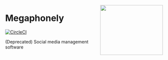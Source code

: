 <a href='https://github.com/jkrclaro/megaphonely'><img src='https://github.com/jkrclaro/megaphonely/blob/master/Zstatic/img/megaphonely2048x2048.png' align='right' width='200' height='160' /></a>

# Megaphonely
[![CircleCI](https://circleci.com/gh/jkrclaro/megaphonely/tree/master.svg?style=shield&circle-token=08d741d0a59a7704053acdfd6be5fdb6591784c5)](https://circleci.com/gh/jkrclaro/megaphonely/tree/master)

(Deprecated) Social media management software
